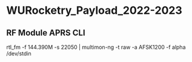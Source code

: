# WURocketry_Payload_2022-2023

## RF Module APRS CLI
rtl_fm -f 144.390M -s 22050 | multimon-ng -t raw -a AFSK1200 -f alpha /dev/stdin

